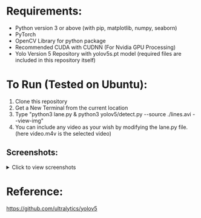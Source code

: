 # Requirements:

* Python version 3 or above (with pip, matplotlib, numpy, seaborn)
* PyTorch
* OpenCV Library for python package
* Recommended CUDA with CUDNN (For Nvidia GPU Processing)
* Yolo Version 5 Repository with yolov5s.pt model (required files are  included in this repository itself) 

# To Run (Tested on Ubuntu):

1. Clone this repository
2. Get a New Terminal from the current location
3. Type "python3 lane.py & python3 yolov5/detect.py --source ./lines.avi --view-img"
4. You can include any video as your wish by modifying the lane.py file. (here video.m4v is the selected video)


## Screenshots:

<details>
  <summary>Click to view screenshots</summary>

  ![Screenshot 1](results/ss1.png)
  ![Screenshot 2](results/ss2.png)
  ![Screenshot 3](results/ss3.png)

</details>

# Reference:
https://github.com/ultralytics/yolov5
